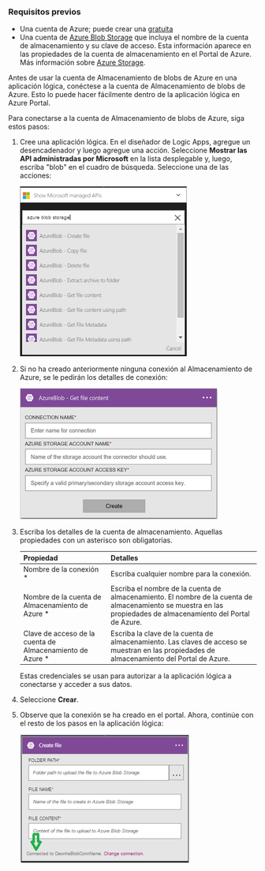 ### <a name="prerequisites"></a>Requisitos previos
* Una cuenta de Azure; puede crear una [gratuita](https://azure.microsoft.com/free)
* Una cuenta de [Azure Blob Storage](../articles/storage/storage-create-storage-account.md) que incluya el nombre de la cuenta de almacenamiento y su clave de acceso. Esta información aparece en las propiedades de la cuenta de almacenamiento en el Portal de Azure. Más información sobre [Azure Storage](../articles/storage/storage-introduction.md).

Antes de usar la cuenta de Almacenamiento de blobs de Azure en una aplicación lógica, conéctese a la cuenta de Almacenamiento de blobs de Azure. Esto lo puede hacer fácilmente dentro de la aplicación lógica en Azure Portal.  

Para conectarse a la cuenta de Almacenamiento de blobs de Azure, siga estos pasos:  

1. Cree una aplicación lógica. En el diseñador de Logic Apps, agregue un desencadenador y luego agregue una acción. Seleccione **Mostrar las API administradas por Microsoft** en la lista desplegable y, luego, escriba "blob" en el cuadro de búsqueda. Seleccione una de las acciones:  
   
    ![paso de creación de la conexión de Almacenamiento de blobs de Azure](./media/connectors-create-api-azureblobstorage/azureblobstorage-1.png)  
2. Si no ha creado anteriormente ninguna conexión al Almacenamiento de Azure, se le pedirán los detalles de conexión:   
   
    ![paso de creación de la conexión de Almacenamiento de blobs de Azure](./media/connectors-create-api-azureblobstorage/connection-details.png)  
3. Escriba los detalles de la cuenta de almacenamiento. Aquellas propiedades con un asterisco son obligatorias.
   
   | Propiedad | Detalles |
   | --- | --- |
   | Nombre de la conexión * |Escriba cualquier nombre para la conexión. |
   | Nombre de la cuenta de Almacenamiento de Azure * |Escriba el nombre de la cuenta de almacenamiento. El nombre de la cuenta de almacenamiento se muestra en las propiedades de almacenamiento del Portal de Azure. |
   | Clave de acceso de la cuenta de Almacenamiento de Azure * |Escriba la clave de la cuenta de almacenamiento. Las claves de acceso se muestran en las propiedades de almacenamiento del Portal de Azure. |
   
    Estas credenciales se usan para autorizar a la aplicación lógica a conectarse y acceder a sus datos. 
4. Seleccione **Crear**.
5. Observe que la conexión se ha creado en el portal. Ahora, continúe con el resto de los pasos en la aplicación lógica: 
   
    ![paso de creación de la conexión de Almacenamiento de blobs de Azure](./media/connectors-create-api-azureblobstorage/azureblobstorage-3.png)  

